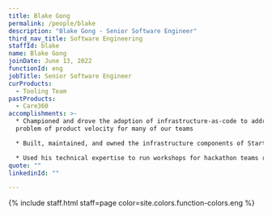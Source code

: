```yaml
---
title: Blake Gong
permalink: /people/blake
description: "Blake Gong - Senior Software Engineer"
third_nav_title: Software Engineering
staffId: blake
name: Blake Gong
joinDate: June 13, 2022
functionId: eng
jobTitle: Senior Software Engineer
curProducts:
  - Tooling Team
pastProducts:
  - Care360
accomplishments: >-
  * Championed and drove the adoption of infrastructure-as-code to address the
  problem of product velocity for many of our teams

  * Built, maintained, and owned the infrastructure components of Starter Kit, which allows for anyone to set up a new application easily and quickly

  * Used his technical expertise to run workshops for hackathon teams regarding infrastructure, and also provided technical guidance to the core HealthTech teams on more complicated technical topics
quote: ""
linkedinId: ""

---
```


{% include staff.html staff=page color=site.colors.function-colors.eng %}
